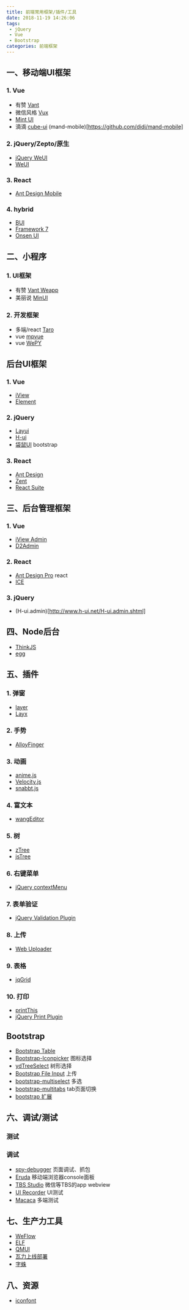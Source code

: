 ```yaml
---
title: 前端常用框架/插件/工具
date: 2018-11-19 14:26:06
tags: 
 - jQuery
 - Vue
 - Bootstrap
categories: 前端框架
---
```


## 一、移动端UI框架
### 1. Vue
* 有赞 [Vant](https://github.com/youzan/vant)
* 微信风格 [Vux](https://github.com/airyland/vux)
* [Mint UI](https://github.com/ElemeFE/mint-ui/)
* 滴滴 [cube-ui](https://github.com/didi/cube-ui) (mand-mobile)[https://github.com/didi/mand-mobile]

### 2. jQuery/Zepto/原生
* [jQuery WeUI](https://github.com/lihongxun945/jquery-weui/)
* [WeUI](https://github.com/Tencent/weui)

### 3. React
* [Ant Design Mobile](https://github.com/ant-design/ant-design-mobile/)

### 4. hybrid
* [BUI](http://www.easybui.com/)
* [Framework 7](http://framework7.io/)
* [Onsen UI](https://onsen.io/)


## 二、小程序
### 1. UI框架
* 有赞 [Vant Weapp](https://github.com/youzan/vant-weapp)
* 美丽说 [MinUI](https://github.com/meili/minui)

### 2. 开发框架
* 多端/react [Taro](https://github.com/NervJS/taro)
* vue [mpvue](https://github.com/Meituan-Dianping/mpvue)
* vue [WePY](https://github.com/Tencent/wepy)

## 后台UI框架
### 1. Vue
* [iView](https://github.com/iview/iview)
* [Element](http://element.eleme.io/#/zh-CN)

### 2. jQuery
* [Layui](https://www.layui.com/)
* [H-ui](http://www.h-ui.net/index.shtml)
* [袋鼠UI](http://kangarooui.waimai.meituan.com/2.0/base/) bootstrap

### 3. React
* [Ant Design](https://ant.design/)
* [Zent](https://github.com/youzan/zent)
* [React Suite](https://github.com/rsuite/rsuite)

## 三、后台管理框架
### 1. Vue
* [iView Admin](https://github.com/iview/iview-admin)
* [D2Admin](https://github.com/d2-projects/d2-admin)

### 2. React
* [Ant Design Pro](https://github.com/ant-design/ant-design-pro/) react
* [ICE](https://alibaba.github.io/ice/)

### 3. jQuery
* (H-ui.admin)[http://www.h-ui.net/H-ui.admin.shtml]

## 四、Node后台
* [ThinkJS](https://thinkjs.org/)
* [egg](https://eggjs.org/)

## 五、插件
### 1. 弹窗
* [layer](https://layer.layui.com/)
* [Layx](https://github.com/MonkSoul/Layx/)

### 2. 手势
* [AlloyFinger](https://github.com/AlloyTeam/AlloyFinger)

### 3. 动画
* [anime.js ](https://github.com/juliangarnier/anime)
* [Velocity.js](http://velocityjs.org/)
* [snabbt.js](https://daniel-lundin.github.io/snabbt.js/)

### 4. 富文本
* [wangEditor](http://www.wangeditor.com/)

### 5. 树
* [zTree](http://www.treejs.cn)
* [jsTree](https://www.jstree.com/)

### 6. 右键菜单
* [jQuery contextMenu](http://acquisio.github.io/bootstrap-dropdown-checkbox/)

### 7. 表单验证
* [jQuery Validation Plugin](https://jqueryvalidation.org/)

### 8. 上传
* [Web Uploader](http://fex.baidu.com/webuploader/)

### 9. 表格
* [jqGrid](http://guriddo.net/)

### 10. 打印
* [printThis](https://github.com/jasonday/printThis)
* [jQuery Print Plugin](https://github.com/DoersGuild/jQuery.print)

## Bootstrap
* [Bootstrap Table](http://bootstrap-table.wenzhixin.net.cn/zh-cn/)
* [Bootstrap-Iconpicker](http://victor-valencia.github.io/bootstrap-iconpicker) 图标选择
* [ydTreeSelect](https://www.npmjs.com/package/yd-treeselect) 树形选择
* [Bootstrap File Input](http://plugins.krajee.com/file-input) 上传
* [bootstrap-multiselect](https://github.com/davidstutz/bootstrap-multiselect)  多选
* [bootstrap-multitabs](https://gitee.com/edwinhuish/multi-tabs) tab页面切换
* [bootstrap 扩展](http://getfuelux.com/index.html)

## 六、调试/测试
### 测试

### 调试
* [spy-debugger](https://github.com/wuchangming/spy-debugger) 页面调试、抓包
* [Eruda](https://github.com/liriliri/eruda) 移动端浏览器console面板
* [TBS Studio](https://x5.tencent.com/tbs/guide/debug.html) 微信等TBS的app webview
* [UI Recorder](https://github.com/alibaba/uirecorder) UI测试
* [Macaca](https://github.com/alibaba/macaca) 多端测试

## 七、生产力工具
* [WeFlow](https://weflow.io/)
* [ELF](https://elf.aotu.io/)
* [QMUI](https://qmuiteam.com/)
* [瓦力上线部署](http://www.walle-web.io/)
* [字蛛](http://font-spider.org/)

## 八、资源
* [iconfont](http://www.iconfont.cn/)